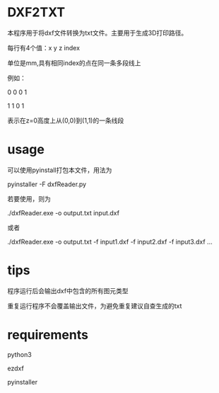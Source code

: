 # DXF2TXT
本程序用于将dxf文件转换为txt文件。主要用于生成3D打印路径。

每行有4个值：x y z index

单位是mm,具有相同index的点在同一条多段线上

例如：

0 0 0 1

1 1 0 1

表示在z=0高度上从(0,0)到(1,1)的一条线段

# usage
可以使用pyinstall打包本文件，用法为 


pyinstaller -F dxfReader.py


若要使用，则为

./dxfReader.exe -o output.txt input.dxf

或者

./dxfReader.exe -o output.txt -f input1.dxf -f input2.dxf -f input3.dxf ...

# tips

程序运行后会输出dxf中包含的所有图元类型

重复运行程序不会覆盖输出文件，为避免重复建议自查生成的txt

# requirements

python3

ezdxf

pyinstaller
